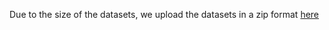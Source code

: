Due to the size of the datasets, we upload the datasets in a zip format [here](https://zenodo.org/records/15732946)

